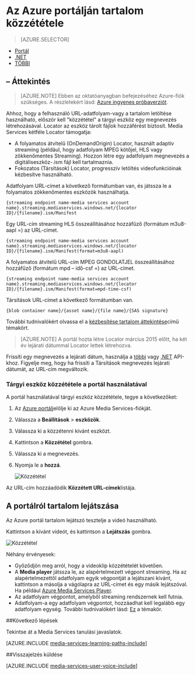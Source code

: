 <properties
    pageTitle="  Az Azure portálján tartalom közzététele |} Microsoft Azure"
    description="Ebben az oktatóanyagban végigvezeti a közzétételi a tartalmakat az Azure portálján."
    services="media-services"
    documentationCenter=""
    authors="Juliako"
    manager="erikre"
    editor=""/>

<tags
    ms.service="media-services"
    ms.workload="media"
    ms.tgt_pltfrm="na"
    ms.devlang="na"
    ms.topic="article"
    ms.date="10/24/2016"
    ms.author="juliako"/>

# <a name="publish-content-with-the-azure-portal"></a>Az Azure portálján tartalom közzététele

> [AZURE.SELECTOR]
- [Portál](media-services-portal-publish.md)
- [.NET](media-services-deliver-streaming-content.md)
- [TÖBBI](media-services-rest-deliver-streaming-content.md)

## <a name="overview"></a>– Áttekintés

> [AZURE.NOTE] Ebben az oktatóanyagban befejezéséhez Azure-fiók szükséges. A részletekért lásd: [Azure ingyenes próbaverziót](https://azure.microsoft.com/pricing/free-trial/). 

Ahhoz, hogy a felhasználó URL-adatfolyam-vagy a tartalom letöltése használható, először kell "közzététel" a tárgyi eszköz egy megnevezés létrehozásával. Locator az eszköz tárolt fájlok hozzáférést biztosít. Media Services kétféle Locator támogatja: 

- A folyamatos átvitelű (OnDemandOrigin) Locator, használt adaptív streaming (például, hogy adatfolyam MPEG kötőjel, HLS vagy zökkenőmentes Streaming). Hozzon létre egy adatfolyam megnevezés a digitáliseszköz-.ism fájl kell tartalmaznia. 
- Fokozatos (Társítások) Locator, progresszív letöltés videofunkcióinak kézbesítve használható.


Adatfolyam URL-címet a következő formátumban van, és játssza le a folyamatos zökkenőmentes eszközök használhatja.

    {streaming endpoint name-media services account name}.streaming.mediaservices.windows.net/{locator ID}/{filename}.ism/Manifest

Egy URL-cím streaming HLS összeállításához hozzáfűző (formátum m3u8-aapl =) az URL-címet.

    {streaming endpoint name-media services account name}.streaming.mediaservices.windows.net/{locator ID}/{filename}.ism/Manifest(format=m3u8-aapl)

A folyamatos átvitelű URL-cím MPEG GONDOLATJEL összeállításához hozzáfűző (formátum mpd – idő-csf =) az URL-címet.

    {streaming endpoint name-media services account name}.streaming.mediaservices.windows.net/{locator ID}/{filename}.ism/Manifest(format=mpd-time-csf)

Társítások URL-címet a következő formátumban van.

    {blob container name}/{asset name}/{file name}/{SAS signature}

További tudnivalókért olvassa el a [kézbesítése tartalom áttekintése](media-services-deliver-content-overview.md)című témakört.

>[AZURE.NOTE] A portál hozta létre Locator március 2015 előtt, ha két év lejárati dátummal Locator lettek létrehozva.  

Frissíti egy megnevezés a lejárati dátum, használja a [többi](http://msdn.microsoft.com/library/azure/hh974308.aspx#update_a_locator ) vagy [.NET](http://go.microsoft.com/fwlink/?LinkID=533259) API-khoz. Figyelje meg, hogy ha frissíti a Társítások megnevezés lejárati dátumát, az URL-cím megváltozik.

### <a name="to-use-the-portal-to-publish-an-asset"></a>Tárgyi eszköz közzététele a portál használatával

A portál használatával tárgyi eszköz közzététele, tegye a következőket:

1. Az [Azure portál](https://portal.azure.com/)jelölje ki az Azure Media Services-fiókját.
1. Válassza a **Beállítások** > **eszközök**.
1. Válassza ki a közzétenni kívánt eszközt.
1. Kattintson a **Közzététel** gombra.
1. Válassza ki a megnevezés.
2. Nyomja le a **hozzá**.

    ![Közzététel](./media/media-services-portal-vod-get-started/media-services-publish1.png)

Az URL-cím hozzáadódik **Közzétett URL-címek**listája.

## <a name="play-content-from-the-portal"></a>A portálról tartalom lejátszása

Az Azure portál tartalom lejátszó tesztelje a videó használható.

Kattintson a kívánt videót, és kattintson a **Lejátszás** gombra.

![Közzététel](./media/media-services-portal-vod-get-started/media-services-play.png)

Néhány érvényesek:

- Győződjön meg arról, hogy a videoklip közzétételét követően.
- A **Media player** játssza le, az alapértelmezett végpont streaming. Ha az alapértelmezettől adatfolyam egyik végpontját a lejátszani kívánt, kattintson a másolja a vágólapra az URL-címet és egy másik lejátszóval. Ha például [Azure Media Services Player](http://amsplayer.azurewebsites.net/azuremediaplayer.html).
- Az adatfolyam végpontot, amelyből streaming rendszernek kell futnia.  
- Adatfolyam-a egy adatfolyam végpontot, hozzáadhat kell legalább egy adatfolyam egység. További tudnivalókért lásd: [Ez](media-services-portal-scale-streaming-endpoints.md) a témakör.   

##<a name="next-steps"></a>Következő lépések

Tekintse át a Media Services tanulási javaslatok.

[AZURE.INCLUDE [media-services-learning-paths-include](../../includes/media-services-learning-paths-include.md)]

##<a name="provide-feedback"></a>Visszajelzés küldése

[AZURE.INCLUDE [media-services-user-voice-include](../../includes/media-services-user-voice-include.md)]


